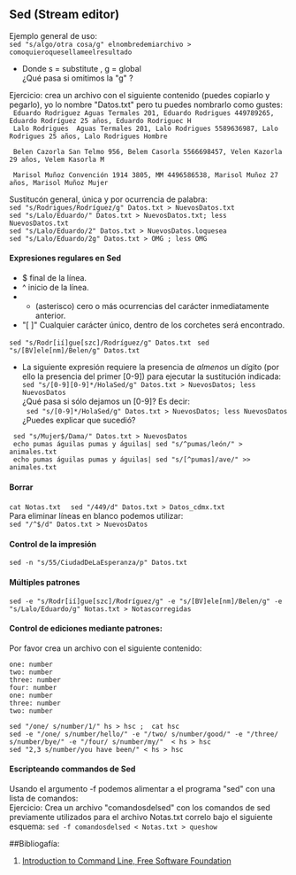 ## Sed (Stream editor)

Ejemplo general de uso:  
``` sed "s/algo/otra cosa/g" elnombredemiarchivo > comoquieroquesellameelresultado ```
* Donde s = substitute  , g = global   
¿Qué pasa si omitimos la "g" ?  

Ejercicio:  crea un archivo con el siguiente contenido (puedes copiarlo y pegarlo), yo lo nombre "Datos.txt" pero tu puedes nombrarlo como gustes:  
``` Eduardo Rodriguez Aguas Termales 201, Eduardo Rodrigues 449789265, Eduardo Rodríguez 25 años, Eduardo Rodriguec H```  
``` Lalo Rodrigues  Aguas Termales 201, Lalo Rodrigues 5589636987, Lalo Rodrigues 25 años, Lalo Rodrigues Hombre```  


``` Belen Cazorla San Telmo 956, Belem Casorla 5566698457, Velen Kazorla 29 años, Velem Kasorla M```  

``` Marisol Muñoz Convención 1914 3805, MM 4496586538, Marisol Muñoz 27 años, Marisol Muñoz Mujer```  

Sustitucón general, única y por ocurrencia de palabra:  
``` sed "s/Rodrigues/Rodríguez/g" Datos.txt > NuevosDatos.txt ```  
``` sed "s/Lalo/Eduardo/" Datos.txt > NuevosDatos.txt; less NuevosDatos.txt ```  
``` sed "s/Lalo/Eduardo/2" Datos.txt > NuevosDatos.loquesea ```  
``` sed "s/Lalo/Eduardo/2g" Datos.txt > OMG ; less OMG ```


#### Expresiones regulares en Sed
*  $ final de la línea.
*  ^ inicio de la línea.
*  * (asterisco) cero o más ocurrencias del carácter inmediatamente anterior.
* "[ ]" Cualquier carácter único, dentro de los corchetes será encontrado.  
  
```sed "s/Rodr[ií]gue[szc]/Rodríguez/g" Datos.txt ```
``` sed "s/[BV]ele[nm]/Belen/g" Datos.txt ```
* La siguiente expresión requiere la presencia de _almenos_ un dígito (por ello la presencia del primer [0-9]) para ejecutar la sustitución indicada:
``` sed "s/[0-9][0-9]*/HolaSed/g" Datos.txt > NuevosDatos; less NuevosDatos```  
 ¿Qué pasa si sólo dejamos un [0-9]? Es decir:  
``` sed "s/[0-9]*/HolaSed/g" Datos.txt > NuevosDatos; less NuevosDatos```   
¿Puedes explicar que sucedió?


``` sed "s/Mujer$/Dama/" Datos.txt > NuevosDatos```  
``` echo pumas águilas pumas y águilas| sed "s/^pumas/león/" > animales.txt```   
``` echo pumas águilas pumas y águilas| sed "s/[^pumas]/ave/" >> animales.txt``` 

#### Borrar  
```cat Notas.txt ```
``` sed "/449/d" Datos.txt > Datos_cdmx.txt```  
Para eliminar líneas en blanco podemos utilizar:  
```sed "/^$/d" Datos.txt > NuevosDatos ```   

#### Control de la impresión

```sed -n "s/55/CiudadDeLaEsperanza/p" Datos.txt ```  

#### Múltiples patrones

```sed -e "s/Rodr[ií]gue[szc]/Rodríguez/g" -e "s/[BV]ele[nm]/Belen/g" -e "s/Lalo/Eduardo/g" Notas.txt > Notascorregidas ```  

#### Control de ediciones mediante patrones:

Por favor crea un archivo con el siguiente contenido:  

```one: number```   
```two: number```  
```three: number```   
```four: number```   
```one: number```   
```three: number```   
```two: number```   

```sed "/one/ s/number/1/" hs > hsc ;  cat hsc ```  
```sed -e "/one/ s/number/hello/" -e "/two/ s/number/good/" -e "/three/ s/number/bye/" -e "/four/ s/number/my/"  < hs > hsc ```  
```sed "2,3 s/number/you have been/" < hs > hsc```

#### Escripteando commandos de Sed

Usando el argumento -f podemos alimentar a el programa "sed" con una lista de comandos:  
Ejercicio: Crea un archivo "comandosdelsed" con los comandos de sed previamente utilizados para el archivo Notas.txt  correlo bajo el siguiente esquema:
```sed -f comandosdelsed < Notas.txt > queshow ```

##Bibliogafía:

1. [Introduction to Command Line, Free Software Foundation](https://flossmanuals.net/command-line/)

